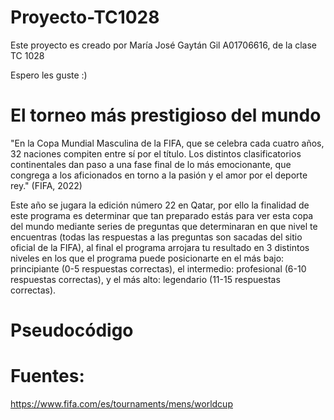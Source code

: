 # Proyecto-TC1028

Este proyecto es creado por María José Gaytán Gil A01706616, de la clase TC 1028

Espero les guste :)

# El torneo más prestigioso del mundo

"En la Copa Mundial Masculina de la FIFA, que se celebra cada cuatro años, 32 naciones compiten entre sí por el título. Los distintos clasificatorios continentales dan paso a una fase final de lo más emocionante, que congrega a los aficionados en torno a la pasión y el amor por el deporte rey." (FIFA, 2022) 

Este año se jugara la edición número 22 en Qatar, por ello la finalidad de este programa es determinar que tan preparado estás para ver esta copa del mundo mediante series de preguntas que determinaran en que nivel te encuentras (todas las respuestas a las preguntas son sacadas del sitio oficial de la FIFA), al final el programa arrojara tu resultado en 3 distintos niveles en los que el programa puede posicionarte en el más bajo: principiante (0-5 respuestas correctas), el intermedio: profesional (6-10 respuestas correctas), y el más alto: legendario (11-15 respuestas correctas).


# Pseudocódigo






# Fuentes:

https://www.fifa.com/es/tournaments/mens/worldcup
